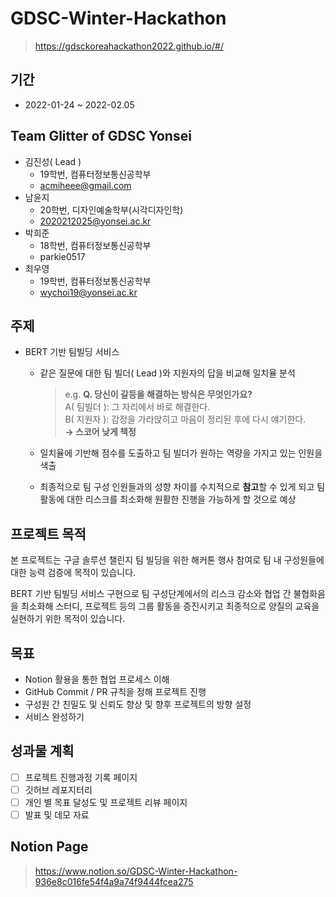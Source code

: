 # GDSC-Winter-Hackathon
  > https://gdsckoreahackathon2022.github.io/#/
## 기간
- 2022-01-24 ~ 2022-02.05
## Team Glitter of GDSC Yonsei
* 김진성( Lead )
  * 19학번, 컴퓨터정보통신공학부
  * acmiheee@gmail.com
* 남윤지
  * 20학번, 디자인예술학부(시각디자인학)
  * 2020212025@yonsei.ac.kr
* 박희준
  * 18학번, 컴퓨터정보통신공학부
  * parkie0517
* 최우영
  * 19학번, 컴퓨터정보통신공학부
  * wychoi19@yonsei.ac.kr
## 주제
- BERT 기반 팀빌딩 서비스
    - 같은 질문에 대한 팀 빌더( Lead )와 지원자의 답을 비교해 일치율 분석
        
        >e.g.
        >**Q. 당신이 갈등을 해결하는 방식은 무엇인가요?**  
        >A( 팀빌더 ): 그 자리에서 바로 해결한다.  
        >B( 지원자 ): 감정을 가라앉히고 마음이 정리된 후에 다시 얘기한다.  
        >**→ 스코어 낮게 책정**  
        
    - 일치율에 기반해 점수를 도출하고 팀 빌더가 원하는 역량을 가지고 있는 인원을 색출
    - 최종적으로 팀 구성 인원들과의 성향 차이를 수치적으로 **참고**할 수 있게 되고 팀 활동에 대한 리스크를 최소화해 원활한 진행을 가능하게 할 것으로 예상
## 프로젝트 목적
본 프로젝트는 구글 솔루션 챌린지 팀 빌딩을 위한 해커톤 행사 참여로 팀 내 구성원들에 대한 능력 검증에 목적이 있습니다.

 BERT 기반 팀빌딩 서비스 구현으로  팀 구성단계에서의 리스크 감소와 협업 간 불협화음을 최소화해 스터디, 프로젝트 등의 그룹 활동을 증진시키고 최종적으로 양질의 교육을 실현하기 위한 목적이 있습니다.
## 목표
- Notion 활용을 통한 협업 프로세스 이해
- GitHub Commit / PR 규칙을 정해 프로젝트 진행
- 구성원 간 친밀도 및 신뢰도 향상 및 향후 프로젝트의 방향 설정
- 서비스 완성하기

## 성과물 계획
- [ ]  프로젝트 진행과정 기록 페이지
- [ ]  깃허브 레포지터리
- [ ]  개인 별 목표 달성도 및 프로젝트 리뷰 페이지
- [ ]  발표 및 데모 자료

## Notion Page
> https://www.notion.so/GDSC-Winter-Hackathon-936e8c016fe54f4a9a74f9444fcea275
